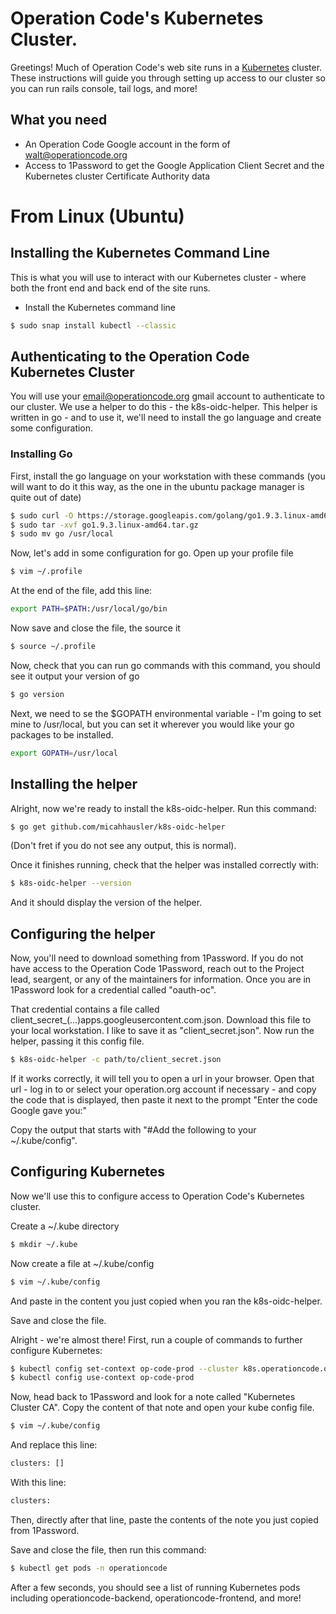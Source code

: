 # Operation Code's Kubernetes Cluster.

Greetings! Much of Operation Code's web site runs in a [Kubernetes](https://kubernetes.io/) cluster.  These instructions will guide you through setting up access to our cluster so you can run rails console, tail logs, and more!

## What you need
* An Operation Code Google account in the form of walt@operationcode.org
* Access to 1Password to get the Google Application Client Secret and the Kubernetes cluster Certificate Authority data

# From Linux (Ubuntu)

## Installing the Kubernetes Command Line

This is what you will use to interact with our Kubernetes cluster - where both the front end and back end of the site runs.

* Install the Kubernetes command line
```bash
$ sudo snap install kubectl --classic
```

## Authenticating to the Operation Code Kubernetes Cluster

You will use your email@operationcode.org gmail account to authenticate to our cluster. We use a helper to do this - the k8s-oidc-helper.  This helper is written in go - and to use it, we'll need to install the go language and create some configuration.

### Installing Go

First, install the go language on your workstation with these commands (you will want to do it this way, as the one in the ubuntu package manager is quite out of date)

```bash
$ sudo curl -O https://storage.googleapis.com/golang/go1.9.3.linux-amd64.tar.gz
$ sudo tar -xvf go1.9.3.linux-amd64.tar.gz
$ sudo mv go /usr/local
```

Now, let's add in some configuration for go. Open up your profile file

```bash
$ vim ~/.profile
```

At the end of the file, add this line:

```bash
export PATH=$PATH:/usr/local/go/bin
```

Now save and close the file, the source it

```bash
$ source ~/.profile
```

Now, check that you can run go commands with this command, you should see it output your version of go

```bash
$ go version
```

Next, we need to se the $GOPATH environmental variable - I'm going to set mine to /usr/local, but you can set it wherever you would like your go packages to be installed.

```bash
export GOPATH=/usr/local
```

## Installing the helper

Alright, now we're ready to install the k8s-oidc-helper.  Run this command:

```bash
$ go get github.com/micahhausler/k8s-oidc-helper
```

(Don't fret if you do not see any output, this is normal).

Once it finishes running, check that the helper was installed correctly with:

```bash
$ k8s-oidc-helper --version
```

And it should display the version of the helper.

## Configuring the helper

Now, you'll need to download something from 1Password. If you do not have access to the Operation Code 1Password, reach out to the Project lead, seargent, or any of the maintainers for information. Once you are in 1Password look for a credential called "oauth-oc".

That credential contains a file called client_secret_(...)apps.googleusercontent.com.json. Download this file to your local workstation.  I like to save it as "client_secret.json". Now run the helper, passing it this config file.

```bash
$ k8s-oidc-helper -c path/to/client_secret.json
```

If it works correctly, it will tell you to open a url in your browser. Open that url - log in to or select your operation.org account if necessary - and copy the code that is displayed, then paste it next to the prompt "Enter the code Google gave you:"

Copy the output that starts with "#Add the following to your ~/.kube/config".

## Configuring Kubernetes

Now we'll use this to configure access to Operation Code's Kubernetes cluster.  

Create a ~/.kube directory

```bash
$ mkdir ~/.kube
```

Now create a file at ~/.kube/config

```bash
$ vim ~/.kube/config
```

And paste in the content you just copied when you ran the k8s-oidc-helper.

Save and close the file.

Alright - we're almost there! First, run a couple of commands to further configure Kubernetes:

```bash
$ kubectl config set-context op-code-prod --cluster k8s.operationcode.org --user nell@operationcode.org
$ kubectl config use-context op-code-prod
```

Now, head back to 1Password and look for a note called "Kubernetes Cluster CA". Copy the content of that note and open your kube config file.

```bash
$ vim ~/.kube/config
```

And replace this line:

```bash
clusters: []
```

With this line:

```bash
clusters:
```

Then, directly after that line, paste the contents of the note you just copied from 1Password.

Save and close the file, then run this command:

```bash
$ kubectl get pods -n operationcode
```

After a few seconds, you should see a list of running Kubernetes pods including operationcode-backend, operationcode-frontend, and more!


